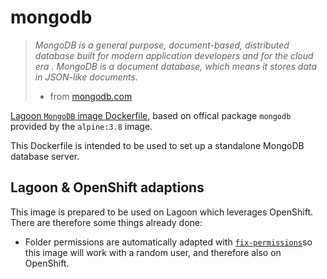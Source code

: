 # mongodb

> _MongoDB is a general purpose, document-based, distributed database built for modern application developers and for the cloud era . MongoDB is a document database, which means it stores data in JSON-like documents._
>
> - from [mongodb.com](https://www.mongodb.com/)

[Lagoon `MongoDB` image Dockerfile](https://github.com/amazeeio/lagoon/blob/master/images/mongo/Dockerfile), based on offical package `mongodb` provided by the `alpine:3.8` image.

This Dockerfile is intended to be used to set up a standalone MongoDB database server.

## Lagoon & OpenShift adaptions

This image is prepared to be used on Lagoon which leverages OpenShift. There are therefore some things already done:

* Folder permissions are automatically adapted with [`fix-permissions`](https://github.com/sclorg/s2i-base-container/blob/master/core/root/usr/bin/fix-permissions)so this image will work with a random user, and therefore also on OpenShift.

